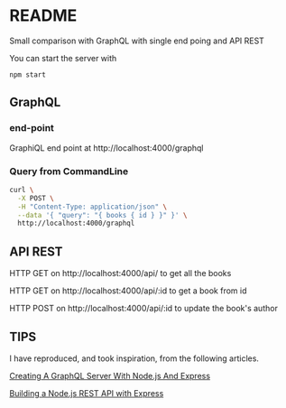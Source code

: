 # README

Small comparison with GraphQL with single end poing and API REST

You can start the server with

```
npm start
```

## GraphQL

### end-point
GraphiQL end point at http://localhost:4000/graphql

### Query from CommandLine
```bash
curl \
  -X POST \
  -H "Content-Type: application/json" \
  --data '{ "query": "{ books { id } }" }' \
  http://localhost:4000/graphql
```

## API REST
HTTP GET on http://localhost:4000/api/ to get all the books

HTTP GET on http://localhost:4000/api/:id to get a book from id

HTTP POST on http://localhost:4000/api/:id to update the book's author

## TIPS
I have reproduced, and took inspiration, from the following articles.

[Creating A GraphQL Server With Node.js And Express](https://medium.com/codingthesmartway-com-blog/creating-a-graphql-server-with-node-js-and-express-f6dddc5320e1)

[Building a Node.js REST API with Express](https://medium.com/@jeffandersen/building-a-node-js-rest-api-with-express-46b0901f29b6)

